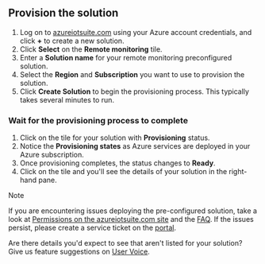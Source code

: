## Provision the solution
1. Log on to [azureiotsuite.com][lnk-azureiotsuite] using your Azure account credentials, and click **+** to create a new solution.
2. Click **Select** on the **Remote monitoring** tile.
3. Enter a **Solution name** for your remote monitoring preconfigured solution.
4. Select the **Region** and **Subscription** you want to use to provision the solution.
5. Click **Create Solution** to begin the provisioning process. This typically takes several minutes to run.

### Wait for the provisioning process to complete
1. Click on the tile for your solution with **Provisioning** status.
2. Notice the **Provisioning states** as Azure services are deployed in your Azure subscription.
3. Once provisioning completes, the status changes to **Ready**.
4. Click on the tile and you'll see the details of your solution in the right-hand pane.

> [!NOTE]
> If you are encountering issues deploying the pre-configured solution, take a look at [Permissions on the azureiotsuite.com site][lnk-permissions] and the [FAQ][lnk-faq]. If the issues persist, please create a service ticket on the [portal][lnk-portal].
> 
> 

Are there details you'd expect to see that aren't listed for your solution? Give us feature suggestions on [User Voice](https://feedback.azure.com/forums/321918-azure-iot).

[lnk-azureiotsuite]: https://www.azureiotsuite.com
[lnk-permissions]: ../articles/iot-suite/iot-suite-permissions.md
[lnk-portal]: http://portal.azure.com/
[lnk-faq]: ../articles/iot-suite/iot-suite-faq.md
